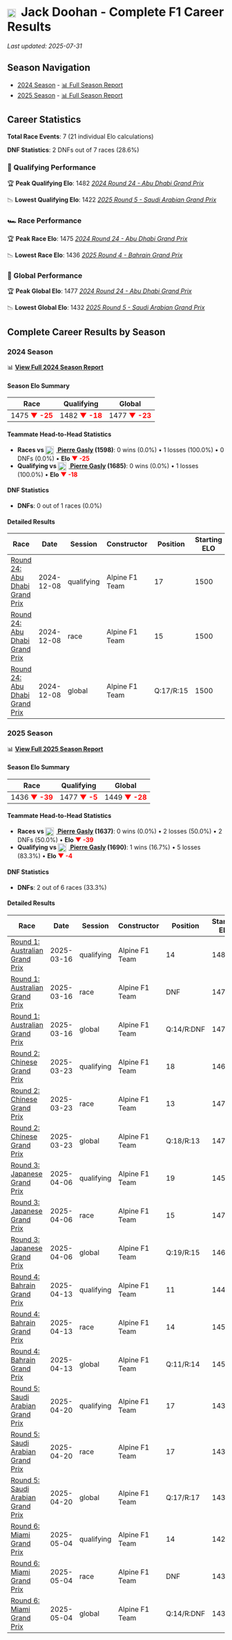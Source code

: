 # <img src="https://upload.wikimedia.org/wikipedia/commons/8/88/Flag_of_Australia_%28converted%29.svg" alt="Australia" width="20" height="auto" style="vertical-align: middle; margin-right: 5px;" onerror="this.outerHTML='🇦🇺'; this.style.marginRight='5px';"/> Jack Doohan - Complete F1 Career Results

*Last updated: 2025-07-31*

## Season Navigation

- [2024 Season](#2024-season) - [📊 Full Season Report](../seasons/2024-season-report)
- [2025 Season](#2025-season) - [📊 Full Season Report](../seasons/2025-season-report)

## Career Statistics

**Total Race Events**: 7 (21 individual Elo calculations)

**DNF Statistics**: 2 DNFs out of 7 races (28.6%)

### 🏁 Qualifying Performance

🏆 **Peak Qualifying Elo**: 1482
   *[2024 Round 24 - Abu Dhabi Grand Prix](../seasons/2024-season-report#round-24-abu-dhabi-grand-prix)*

📉 **Lowest Qualifying Elo**: 1422
   *[2025 Round 5 - Saudi Arabian Grand Prix](../seasons/2025-season-report#round-5-saudi-arabian-grand-prix)*

### 🏎️ Race Performance

🏆 **Peak Race Elo**: 1475
   *[2024 Round 24 - Abu Dhabi Grand Prix](../seasons/2024-season-report#round-24-abu-dhabi-grand-prix)*

📉 **Lowest Race Elo**: 1436
   *[2025 Round 4 - Bahrain Grand Prix](../seasons/2025-season-report#round-4-bahrain-grand-prix)*

### 🌟 Global Performance

🏆 **Peak Global Elo**: 1477
   *[2024 Round 24 - Abu Dhabi Grand Prix](../seasons/2024-season-report#round-24-abu-dhabi-grand-prix)*

📉 **Lowest Global Elo**: 1432
   *[2025 Round 5 - Saudi Arabian Grand Prix](../seasons/2025-season-report#round-5-saudi-arabian-grand-prix)*


## Complete Career Results by Season

### 2024 Season

📊 **[View Full 2024 Season Report](../seasons/2024-season-report)**

#### Season Elo Summary

| Race | Qualifying | Global |
|------|------------|--------|
| 1475 **<span style="color: red;">▼ -25</span>** | 1482 **<span style="color: red;">▼ -18</span>** | 1477 **<span style="color: red;">▼ -23</span>** |

#### Teammate Head-to-Head Statistics

- **Races vs [<img src="https://upload.wikimedia.org/wikipedia/commons/c/c3/Flag_of_France.svg" alt="France" width="20" height="auto" style="vertical-align: middle; margin-right: 5px;" onerror="this.outerHTML='🇫🇷'; this.style.marginRight='5px';"/> Pierre Gasly](pierre-gasly) (1598)**: 0 wins (0.0%) • 1 losses (100.0%) • 0 DNFs (0.0%) • **Elo **<span style="color: red;">▼ -25</span>****
- **Qualifying vs [<img src="https://upload.wikimedia.org/wikipedia/commons/c/c3/Flag_of_France.svg" alt="France" width="20" height="auto" style="vertical-align: middle; margin-right: 5px;" onerror="this.outerHTML='🇫🇷'; this.style.marginRight='5px';"/> Pierre Gasly](pierre-gasly) (1685)**: 0 wins (0.0%) • 1 losses (100.0%) • **Elo **<span style="color: red;">▼ -18</span>****


#### DNF Statistics

- **DNFs**: 0 out of 1 races (0.0%)

#### Detailed Results

| Race | Date | Session | Constructor | Position | Starting ELO | ELO Change | Final ELO | Teammate |
|------|------|---------|-------------|----------|--------------|------------|-----------|----------|
| [Round 24: Abu Dhabi Grand Prix](../seasons/2024-season-report#round-24-abu-dhabi-grand-prix) | 2024-12-08 | qualifying | Alpine F1 Team | 17 | 1500 | -18 | 1482 | [<img src="https://upload.wikimedia.org/wikipedia/commons/c/c3/Flag_of_France.svg" alt="France" width="20" height="auto" style="vertical-align: middle; margin-right: 5px;" onerror="this.outerHTML='🇫🇷'; this.style.marginRight='5px';"/> Pierre Gasly](pierre-gasly) |
| [Round 24: Abu Dhabi Grand Prix](../seasons/2024-season-report#round-24-abu-dhabi-grand-prix) | 2024-12-08 | race | Alpine F1 Team | 15 | 1500 | -25 | 1475 | [<img src="https://upload.wikimedia.org/wikipedia/commons/c/c3/Flag_of_France.svg" alt="France" width="20" height="auto" style="vertical-align: middle; margin-right: 5px;" onerror="this.outerHTML='🇫🇷'; this.style.marginRight='5px';"/> Pierre Gasly](pierre-gasly) |
| [Round 24: Abu Dhabi Grand Prix](../seasons/2024-season-report#round-24-abu-dhabi-grand-prix) | 2024-12-08 | global | Alpine F1 Team | Q:17/R:15 | 1500 | -23 | 1477 | [<img src="https://upload.wikimedia.org/wikipedia/commons/c/c3/Flag_of_France.svg" alt="France" width="20" height="auto" style="vertical-align: middle; margin-right: 5px;" onerror="this.outerHTML='🇫🇷'; this.style.marginRight='5px';"/> Pierre Gasly](pierre-gasly) |

### 2025 Season

📊 **[View Full 2025 Season Report](../seasons/2025-season-report)**

#### Season Elo Summary

| Race | Qualifying | Global |
|------|------------|--------|
| 1436 **<span style="color: red;">▼ -39</span>** | 1477 **<span style="color: red;">▼ -5</span>** | 1449 **<span style="color: red;">▼ -28</span>** |

#### Teammate Head-to-Head Statistics

- **Races vs [<img src="https://upload.wikimedia.org/wikipedia/commons/c/c3/Flag_of_France.svg" alt="France" width="20" height="auto" style="vertical-align: middle; margin-right: 5px;" onerror="this.outerHTML='🇫🇷'; this.style.marginRight='5px';"/> Pierre Gasly](pierre-gasly) (1637)**: 0 wins (0.0%) • 2 losses (50.0%) • 2 DNFs (50.0%) • **Elo **<span style="color: red;">▼ -39</span>****
- **Qualifying vs [<img src="https://upload.wikimedia.org/wikipedia/commons/c/c3/Flag_of_France.svg" alt="France" width="20" height="auto" style="vertical-align: middle; margin-right: 5px;" onerror="this.outerHTML='🇫🇷'; this.style.marginRight='5px';"/> Pierre Gasly](pierre-gasly) (1690)**: 1 wins (16.7%) • 5 losses (83.3%) • **Elo **<span style="color: red;">▼ -4</span>****


#### DNF Statistics

- **DNFs**: 2 out of 6 races (33.3%)

#### Detailed Results

| Race | Date | Session | Constructor | Position | Starting ELO | ELO Change | Final ELO | Teammate |
|------|------|---------|-------------|----------|--------------|------------|-----------|----------|
| [Round 1: Australian Grand Prix](../seasons/2025-season-report#round-1-australian-grand-prix) | 2025-03-16 | qualifying | Alpine F1 Team | 14 | 1482 | -15 | 1467 | [<img src="https://upload.wikimedia.org/wikipedia/commons/c/c3/Flag_of_France.svg" alt="France" width="20" height="auto" style="vertical-align: middle; margin-right: 5px;" onerror="this.outerHTML='🇫🇷'; this.style.marginRight='5px';"/> Pierre Gasly](pierre-gasly) |
| [Round 1: Australian Grand Prix](../seasons/2025-season-report#round-1-australian-grand-prix) | 2025-03-16 | race | Alpine F1 Team | DNF | 1475 | N/A | 1475 | [<img src="https://upload.wikimedia.org/wikipedia/commons/c/c3/Flag_of_France.svg" alt="France" width="20" height="auto" style="vertical-align: middle; margin-right: 5px;" onerror="this.outerHTML='🇫🇷'; this.style.marginRight='5px';"/> Pierre Gasly](pierre-gasly) |
| [Round 1: Australian Grand Prix](../seasons/2025-season-report#round-1-australian-grand-prix) | 2025-03-16 | global | Alpine F1 Team | Q:14/R:DNF | 1477 | -4 | 1473 | [<img src="https://upload.wikimedia.org/wikipedia/commons/c/c3/Flag_of_France.svg" alt="France" width="20" height="auto" style="vertical-align: middle; margin-right: 5px;" onerror="this.outerHTML='🇫🇷'; this.style.marginRight='5px';"/> Pierre Gasly](pierre-gasly) |
| [Round 2: Chinese Grand Prix](../seasons/2025-season-report#round-2-chinese-grand-prix) | 2025-03-23 | qualifying | Alpine F1 Team | 18 | 1467 | -13 | 1454 | [<img src="https://upload.wikimedia.org/wikipedia/commons/c/c3/Flag_of_France.svg" alt="France" width="20" height="auto" style="vertical-align: middle; margin-right: 5px;" onerror="this.outerHTML='🇫🇷'; this.style.marginRight='5px';"/> Pierre Gasly](pierre-gasly) |
| [Round 2: Chinese Grand Prix](../seasons/2025-season-report#round-2-chinese-grand-prix) | 2025-03-23 | race | Alpine F1 Team | 13 | 1475 | N/A | 1475 | [<img src="https://upload.wikimedia.org/wikipedia/commons/c/c3/Flag_of_France.svg" alt="France" width="20" height="auto" style="vertical-align: middle; margin-right: 5px;" onerror="this.outerHTML='🇫🇷'; this.style.marginRight='5px';"/> Pierre Gasly](pierre-gasly) |
| [Round 2: Chinese Grand Prix](../seasons/2025-season-report#round-2-chinese-grand-prix) | 2025-03-23 | global | Alpine F1 Team | Q:18/R:13 | 1473 | -4 | 1469 | [<img src="https://upload.wikimedia.org/wikipedia/commons/c/c3/Flag_of_France.svg" alt="France" width="20" height="auto" style="vertical-align: middle; margin-right: 5px;" onerror="this.outerHTML='🇫🇷'; this.style.marginRight='5px';"/> Pierre Gasly](pierre-gasly) |
| [Round 3: Japanese Grand Prix](../seasons/2025-season-report#round-3-japanese-grand-prix) | 2025-04-06 | qualifying | Alpine F1 Team | 19 | 1454 | -12 | 1442 | [<img src="https://upload.wikimedia.org/wikipedia/commons/c/c3/Flag_of_France.svg" alt="France" width="20" height="auto" style="vertical-align: middle; margin-right: 5px;" onerror="this.outerHTML='🇫🇷'; this.style.marginRight='5px';"/> Pierre Gasly](pierre-gasly) |
| [Round 3: Japanese Grand Prix](../seasons/2025-season-report#round-3-japanese-grand-prix) | 2025-04-06 | race | Alpine F1 Team | 15 | 1475 | -21 | 1454 | [<img src="https://upload.wikimedia.org/wikipedia/commons/c/c3/Flag_of_France.svg" alt="France" width="20" height="auto" style="vertical-align: middle; margin-right: 5px;" onerror="this.outerHTML='🇫🇷'; this.style.marginRight='5px';"/> Pierre Gasly](pierre-gasly) |
| [Round 3: Japanese Grand Prix](../seasons/2025-season-report#round-3-japanese-grand-prix) | 2025-04-06 | global | Alpine F1 Team | Q:19/R:15 | 1469 | -18 | 1450 | [<img src="https://upload.wikimedia.org/wikipedia/commons/c/c3/Flag_of_France.svg" alt="France" width="20" height="auto" style="vertical-align: middle; margin-right: 5px;" onerror="this.outerHTML='🇫🇷'; this.style.marginRight='5px';"/> Pierre Gasly](pierre-gasly) |
| [Round 4: Bahrain Grand Prix](../seasons/2025-season-report#round-4-bahrain-grand-prix) | 2025-04-13 | qualifying | Alpine F1 Team | 11 | 1442 | -10 | 1431 | [<img src="https://upload.wikimedia.org/wikipedia/commons/c/c3/Flag_of_France.svg" alt="France" width="20" height="auto" style="vertical-align: middle; margin-right: 5px;" onerror="this.outerHTML='🇫🇷'; this.style.marginRight='5px';"/> Pierre Gasly](pierre-gasly) |
| [Round 4: Bahrain Grand Prix](../seasons/2025-season-report#round-4-bahrain-grand-prix) | 2025-04-13 | race | Alpine F1 Team | 14 | 1454 | -18 | 1436 | [<img src="https://upload.wikimedia.org/wikipedia/commons/c/c3/Flag_of_France.svg" alt="France" width="20" height="auto" style="vertical-align: middle; margin-right: 5px;" onerror="this.outerHTML='🇫🇷'; this.style.marginRight='5px';"/> Pierre Gasly](pierre-gasly) |
| [Round 4: Bahrain Grand Prix](../seasons/2025-season-report#round-4-bahrain-grand-prix) | 2025-04-13 | global | Alpine F1 Team | Q:11/R:14 | 1450 | -16 | 1435 | [<img src="https://upload.wikimedia.org/wikipedia/commons/c/c3/Flag_of_France.svg" alt="France" width="20" height="auto" style="vertical-align: middle; margin-right: 5px;" onerror="this.outerHTML='🇫🇷'; this.style.marginRight='5px';"/> Pierre Gasly](pierre-gasly) |
| [Round 5: Saudi Arabian Grand Prix](../seasons/2025-season-report#round-5-saudi-arabian-grand-prix) | 2025-04-20 | qualifying | Alpine F1 Team | 17 | 1431 | -9 | 1422 | [<img src="https://upload.wikimedia.org/wikipedia/commons/c/c3/Flag_of_France.svg" alt="France" width="20" height="auto" style="vertical-align: middle; margin-right: 5px;" onerror="this.outerHTML='🇫🇷'; this.style.marginRight='5px';"/> Pierre Gasly](pierre-gasly) |
| [Round 5: Saudi Arabian Grand Prix](../seasons/2025-season-report#round-5-saudi-arabian-grand-prix) | 2025-04-20 | race | Alpine F1 Team | 17 | 1436 | N/A | 1436 | [<img src="https://upload.wikimedia.org/wikipedia/commons/c/c3/Flag_of_France.svg" alt="France" width="20" height="auto" style="vertical-align: middle; margin-right: 5px;" onerror="this.outerHTML='🇫🇷'; this.style.marginRight='5px';"/> Pierre Gasly](pierre-gasly) |
| [Round 5: Saudi Arabian Grand Prix](../seasons/2025-season-report#round-5-saudi-arabian-grand-prix) | 2025-04-20 | global | Alpine F1 Team | Q:17/R:17 | 1435 | -3 | 1432 | [<img src="https://upload.wikimedia.org/wikipedia/commons/c/c3/Flag_of_France.svg" alt="France" width="20" height="auto" style="vertical-align: middle; margin-right: 5px;" onerror="this.outerHTML='🇫🇷'; this.style.marginRight='5px';"/> Pierre Gasly](pierre-gasly) |
| [Round 6: Miami Grand Prix](../seasons/2025-season-report#round-6-miami-grand-prix) | 2025-05-04 | qualifying | Alpine F1 Team | 14 | 1422 | +55 | 1477 | [<img src="https://upload.wikimedia.org/wikipedia/commons/c/c3/Flag_of_France.svg" alt="France" width="20" height="auto" style="vertical-align: middle; margin-right: 5px;" onerror="this.outerHTML='🇫🇷'; this.style.marginRight='5px';"/> Pierre Gasly](pierre-gasly) |
| [Round 6: Miami Grand Prix](../seasons/2025-season-report#round-6-miami-grand-prix) | 2025-05-04 | race | Alpine F1 Team | DNF | 1436 | N/A | 1436 | [<img src="https://upload.wikimedia.org/wikipedia/commons/c/c3/Flag_of_France.svg" alt="France" width="20" height="auto" style="vertical-align: middle; margin-right: 5px;" onerror="this.outerHTML='🇫🇷'; this.style.marginRight='5px';"/> Pierre Gasly](pierre-gasly) |
| [Round 6: Miami Grand Prix](../seasons/2025-season-report#round-6-miami-grand-prix) | 2025-05-04 | global | Alpine F1 Team | Q:14/R:DNF | 1432 | +17 | 1449 | [<img src="https://upload.wikimedia.org/wikipedia/commons/c/c3/Flag_of_France.svg" alt="France" width="20" height="auto" style="vertical-align: middle; margin-right: 5px;" onerror="this.outerHTML='🇫🇷'; this.style.marginRight='5px';"/> Pierre Gasly](pierre-gasly) |

